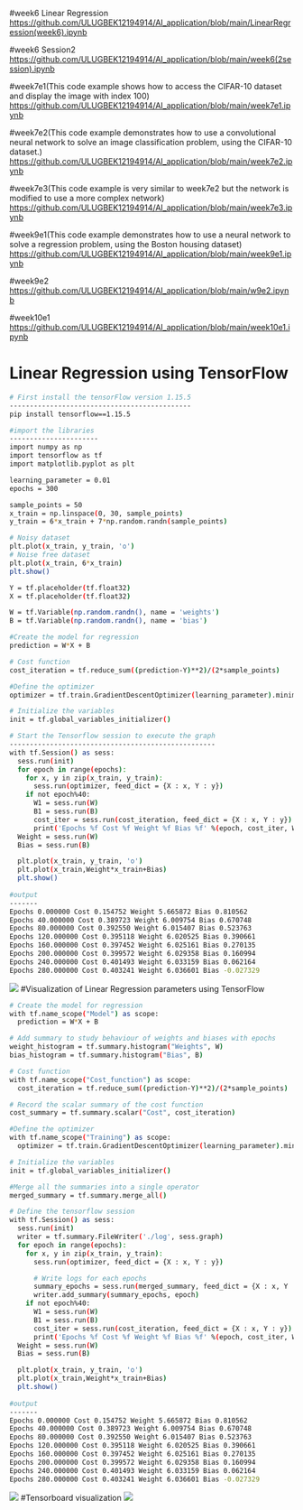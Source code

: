 #week6 Linear Regression
https://github.com/ULUGBEK12194914/AI_application/blob/main/LinearRegression(week6).ipynb

#week6 Session2
https://github.com/ULUGBEK12194914/AI_application/blob/main/week6(2session).ipynb

#week7e1(This code example shows how to access the CIFAR-10 dataset and display the image with index 100)
https://github.com/ULUGBEK12194914/AI_application/blob/main/week7e1.ipynb

#week7e2(This code example demonstrates how to use a convolutional neural network to solve an image classification problem, using the CIFAR-10 dataset.)
https://github.com/ULUGBEK12194914/AI_application/blob/main/week7e2.ipynb

#week7e3(This code example is very similar to week7e2 but the network is modified to use a more complex network)
https://github.com/ULUGBEK12194914/AI_application/blob/main/week7e3.ipynb

#week9e1(This code example demonstrates how to use a neural network to solve a regression problem, using the Boston housing dataset)
https://github.com/ULUGBEK12194914/AI_application/blob/main/week9e1.ipynb

#week9e2
https://github.com/ULUGBEK12194914/AI_application/blob/main/w9e2.ipynb

#week10e1
https://github.com/ULUGBEK12194914/AI_application/blob/main/week10e1.ipynb

# Linear Regression using TensorFlow

```bash
# First install the tensorFlow version 1.15.5
---------------------------------------------
pip install tensorflow==1.15.5

#import the libraries
----------------------
import numpy as np
import tensorflow as tf
import matplotlib.pyplot as plt

learning_parameter = 0.01
epochs = 300

sample_points = 50
x_train = np.linspace(0, 30, sample_points)
y_train = 6*x_train + 7*np.random.randn(sample_points)

# Noisy dataset
plt.plot(x_train, y_train, 'o')
# Noise free dataset 
plt.plot(x_train, 6*x_train)
plt.show()

Y = tf.placeholder(tf.float32)
X = tf.placeholder(tf.float32)

W = tf.Variable(np.random.randn(), name = 'weights')
B = tf.Variable(np.random.randn(), name = 'bias')

#Create the model for regression
prediction = W*X + B

# Cost function
cost_iteration = tf.reduce_sum((prediction-Y)**2)/(2*sample_points)

#Define the optimizer
optimizer = tf.train.GradientDescentOptimizer(learning_parameter).minimize(cost_iteration)

# Initialize the variables
init = tf.global_variables_initializer()

# Start the Tensorflow session to execute the graph
---------------------------------------------------
with tf.Session() as sess:
  sess.run(init)
  for epoch in range(epochs):
    for x, y in zip(x_train, y_train):
      sess.run(optimizer, feed_dict = {X : x, Y : y})
    if not epoch%40:
      W1 = sess.run(W)
      B1 = sess.run(B)
      cost_iter = sess.run(cost_iteration, feed_dict = {X : x, Y : y})
      print('Epochs %f Cost %f Weight %f Bias %f' %(epoch, cost_iter, W1, B1))
  Weight = sess.run(W)
  Bias = sess.run(B)

  plt.plot(x_train, y_train, 'o')
  plt.plot(x_train,Weight*x_train+Bias)
  plt.show()
  
#output
-------
Epochs 0.000000 Cost 0.154752 Weight 5.665872 Bias 0.810562
Epochs 40.000000 Cost 0.389723 Weight 6.009754 Bias 0.670748
Epochs 80.000000 Cost 0.392550 Weight 6.015407 Bias 0.523763
Epochs 120.000000 Cost 0.395118 Weight 6.020525 Bias 0.390661
Epochs 160.000000 Cost 0.397452 Weight 6.025161 Bias 0.270135
Epochs 200.000000 Cost 0.399572 Weight 6.029358 Bias 0.160994
Epochs 240.000000 Cost 0.401493 Weight 6.033159 Bias 0.062164
Epochs 280.000000 Cost 0.403241 Weight 6.036601 Bias -0.027329
```
![](https://github.com/ULUGBEK12194914/AI_application/blob/main/visualization(screenshots)/download%20(1).png)
#Visualization of Linear Regression parameters using TensorFlow
```bash  
# Create the model for regression
with tf.name_scope("Model") as scope:
  prediction = W*X + B

# Add summary to study behaviour of weights and biases with epochs
weight_histogram = tf.summary.histogram("Weights", W)
bias_histogram = tf.summary.histogram("Bias", B)

# Cost function
with tf.name_scope("Cost_function") as scope:
  cost_iteration = tf.reduce_sum((prediction-Y)**2)/(2*sample_points)

# Record the scalar summary of the cost function
cost_summary = tf.summary.scalar("Cost", cost_iteration)

#Define the optimizer
with tf.name_scope("Training") as scope:
  optimizer = tf.train.GradientDescentOptimizer(learning_parameter).minimize(cost_iteration)

# Initialize the variables
init = tf.global_variables_initializer()

#Merge all the summaries into a single operator
merged_summary = tf.summary.merge_all()

# Define the tensorflow session
with tf.Session() as sess:
  sess.run(init)
  writer = tf.summary.FileWriter('./log', sess.graph)
  for epoch in range(epochs):
    for x, y in zip(x_train, y_train):
      sess.run(optimizer, feed_dict = {X : x, Y : y})

      # Write logs for each epochs
      summary_epochs = sess.run(merged_summary, feed_dict = {X : x, Y : y})
      writer.add_summary(summary_epochs, epoch)
    if not epoch%40:
      W1 = sess.run(W)
      B1 = sess.run(B)
      cost_iter = sess.run(cost_iteration, feed_dict = {X : x, Y : y})
      print('Epochs %f Cost %f Weight %f Bias %f' %(epoch, cost_iter, W1, B1))
  Weight = sess.run(W)
  Bias = sess.run(B)

  plt.plot(x_train, y_train, 'o')
  plt.plot(x_train,Weight*x_train+Bias)
  plt.show()
  
#output
-------
Epochs 0.000000 Cost 0.154752 Weight 5.665872 Bias 0.810562
Epochs 40.000000 Cost 0.389723 Weight 6.009754 Bias 0.670748
Epochs 80.000000 Cost 0.392550 Weight 6.015407 Bias 0.523763
Epochs 120.000000 Cost 0.395118 Weight 6.020525 Bias 0.390661
Epochs 160.000000 Cost 0.397452 Weight 6.025161 Bias 0.270135
Epochs 200.000000 Cost 0.399572 Weight 6.029358 Bias 0.160994
Epochs 240.000000 Cost 0.401493 Weight 6.033159 Bias 0.062164
Epochs 280.000000 Cost 0.403241 Weight 6.036601 Bias -0.027329
```
![](https://github.com/ULUGBEK12194914/AI_application/blob/main/visualization(screenshots)/download.png)
#Tensorboard visualization
![](https://github.com/ULUGBEK12194914/AI_application/blob/main/visualization(screenshots)/Screen%20Shot%202022-10-04%20at%2015.28.26.png)


